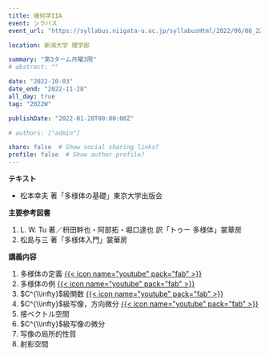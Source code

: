 ```yaml
---
title: 幾何学IIA
event: シラバス
event_url: "https://syllabus.niigata-u.ac.jp/syllabusHtml/2022/06/06_223S1534_ja_JP.html"

location: 新潟大学 理学部

summary: "第3ターム月曜3限"
# abstract: ""

date: "2022-10-03"
date_end: "2022-11-28"
all_day: true
tag: "2022W"

publishDate: "2022-01-28T00:00:00Z"

# authors: ["admin"]

share: false  # Show social sharing links?
profile: false  # Show author profile?
---
```

**テキスト**
- 松本幸夫 著「多様体の基礎」東京大学出版会

**主要参考図書**
1. L. W. Tu 著／枡田幹也・阿部拓・堀口達也 訳「トゥー 多様体」裳華房
2. 松島与三 著「多様体入門」裳華房

**講義内容**
1. 多様体の定義
	[{{< icon name="youtube" pack="fab" >}}](https://youtu.be/-P4HxDw7LqY)
2. 多様体の例
	[{{< icon name="youtube" pack="fab" >}}](https://youtu.be/UqNKeDuLYPc)
3. $C^{\\infty}$級関数
	[{{< icon name="youtube" pack="fab" >}}](https://youtu.be/YcZISgnvFqU)
4. $C^{\\infty}$級写像，方向微分
	[{{< icon name="youtube" pack="fab" >}}](https://youtu.be/x9kR2bbZOII)
5. 接ベクトル空間
6. $C^{\\infty}$級写像の微分
7. 写像の局所的性質
8. 射影空間
